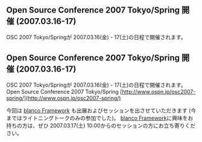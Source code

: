 ## Open Source Conference 2007 Tokyo/Spring 開催 (2007.03.16-17)

OSC 2007 Tokyo/Springが 2007.03.16(金) - 17(土)の日程で開催されます。






## Open Source Conference 2007 Tokyo/Spring 開催 (2007.03.16-17)


OSC 2007 Tokyo/Springが 2007.03.16(金) - 17(土)の日程で開催されます。
Open Source Conference 2007 Tokyo/Spring
  [http://www.ospn.jp/osc2007-spring/](http://www.ospn.jp/osc2007-spring/)


今回は [blanco Framework](http://www.igapyon.jp/blanco/blanco.ja.html) も出展およびセッションを出させていただきます (今まではライトニングトークのみの参加でした)。
[blanco Framework](http://www.igapyon.jp/blanco/blanco.ja.html)に興味をお持ちの方は、ぜひ 2007.03.17(土) 10:00からのセッションの方にお立ち寄りください。